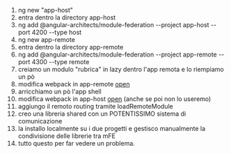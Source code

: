 1. ng new "app-host"
2. entra dentro la directory app-host
3. ng add @angular-architects/module-federation --project app-host --port 4200 --type host
4. ng new app-remote
5. entra dentro la directory app-remote
6. ng add @angular-architects/module-federation --project app-remote --port 4300 --type remote
7. creiamo un modulo "rubrica" in lazy dentro l'app remota e lo riempiamo un pò
8. modifica webpack in app-remote [open](./app-remote/webpack.config.js)
9. arricchiamo un pò l'app shell 
10. modifica webpack in app-host [open](./app-host/webpack.config.js) (anche se poi non lo useremo)
11. aggiungo il remoto routing tramite loadRemoteModule
12. creo una libreria shared con un POTENTISSIMO sistema di comunicazione
13. la installo localmente su i due progetti e gestisco manualmente la condivisione delle librerie tra mFE
14. tutto questo per far vedere un problema.